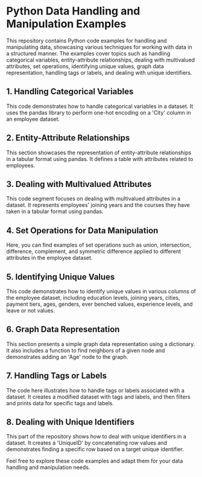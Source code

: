 # Python Data Handling and Manipulation Examples

This repository contains Python code examples for handling and manipulating data, showcasing various techniques for working with data in a structured manner. The examples cover topics such as handling categorical variables, entity-attribute relationships, dealing with multivalued attributes, set operations, identifying unique values, graph data representation, handling tags or labels, and dealing with unique identifiers.

## 1. Handling Categorical Variables

This code demonstrates how to handle categorical variables in a dataset. It uses the pandas library to perform one-hot encoding on a 'City' column in an employee dataset.

## 2. Entity-Attribute Relationships

This section showcases the representation of entity-attribute relationships in a tabular format using pandas. It defines a table with attributes related to employees.

## 3. Dealing with Multivalued Attributes

This code segment focuses on dealing with multivalued attributes in a dataset. It represents employees' joining years and the courses they have taken in a tabular format using pandas.

## 4. Set Operations for Data Manipulation

Here, you can find examples of set operations such as union, intersection, difference, complement, and symmetric difference applied to different attributes in the employee dataset.

## 5. Identifying Unique Values

This code demonstrates how to identify unique values in various columns of the employee dataset, including education levels, joining years, cities, payment tiers, ages, genders, ever benched values, experience levels, and leave or not values.

## 6. Graph Data Representation

This section presents a simple graph data representation using a dictionary. It also includes a function to find neighbors of a given node and demonstrates adding an 'Age' node to the graph.

## 7. Handling Tags or Labels

The code here illustrates how to handle tags or labels associated with a dataset. It creates a modified dataset with tags and labels, and then filters and prints data for specific tags and labels.

## 8. Dealing with Unique Identifiers

This part of the repository shows how to deal with unique identifiers in a dataset. It creates a 'UniqueID' by concatenating row values and demonstrates finding a specific row based on a target unique identifier.

Feel free to explore these code examples and adapt them for your data handling and manipulation needs.


